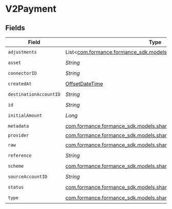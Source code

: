 # V2Payment


## Fields

| Field                                                                                                           | Type                                                                                                            | Required                                                                                                        | Description                                                                                                     | Example                                                                                                         |
| --------------------------------------------------------------------------------------------------------------- | --------------------------------------------------------------------------------------------------------------- | --------------------------------------------------------------------------------------------------------------- | --------------------------------------------------------------------------------------------------------------- | --------------------------------------------------------------------------------------------------------------- |
| `adjustments`                                                                                                   | List<[com.formance.formance_sdk.models.shared.V2PaymentAdjustment](../../models/shared/V2PaymentAdjustment.md)> | :heavy_check_mark:                                                                                              | N/A                                                                                                             |                                                                                                                 |
| `asset`                                                                                                         | *String*                                                                                                        | :heavy_check_mark:                                                                                              | N/A                                                                                                             | USD                                                                                                             |
| `connectorID`                                                                                                   | *String*                                                                                                        | :heavy_check_mark:                                                                                              | N/A                                                                                                             |                                                                                                                 |
| `createdAt`                                                                                                     | [OffsetDateTime](https://docs.oracle.com/javase/8/docs/api/java/time/OffsetDateTime.html)                       | :heavy_check_mark:                                                                                              | N/A                                                                                                             |                                                                                                                 |
| `destinationAccountID`                                                                                          | *String*                                                                                                        | :heavy_check_mark:                                                                                              | N/A                                                                                                             |                                                                                                                 |
| `id`                                                                                                            | *String*                                                                                                        | :heavy_check_mark:                                                                                              | N/A                                                                                                             | XXX                                                                                                             |
| `initialAmount`                                                                                                 | *Long*                                                                                                          | :heavy_check_mark:                                                                                              | N/A                                                                                                             | 100                                                                                                             |
| `metadata`                                                                                                      | [com.formance.formance_sdk.models.shared.V2PaymentMetadata](../../models/shared/V2PaymentMetadata.md)           | :heavy_check_mark:                                                                                              | N/A                                                                                                             |                                                                                                                 |
| `provider`                                                                                                      | [com.formance.formance_sdk.models.shared.V2Connector](../../models/shared/V2Connector.md)                       | :heavy_minus_sign:                                                                                              | N/A                                                                                                             |                                                                                                                 |
| `raw`                                                                                                           | [com.formance.formance_sdk.models.shared.V2PaymentRaw](../../models/shared/V2PaymentRaw.md)                     | :heavy_check_mark:                                                                                              | N/A                                                                                                             |                                                                                                                 |
| `reference`                                                                                                     | *String*                                                                                                        | :heavy_check_mark:                                                                                              | N/A                                                                                                             |                                                                                                                 |
| `scheme`                                                                                                        | [com.formance.formance_sdk.models.shared.Scheme](../../models/shared/Scheme.md)                                 | :heavy_check_mark:                                                                                              | N/A                                                                                                             |                                                                                                                 |
| `sourceAccountID`                                                                                               | *String*                                                                                                        | :heavy_check_mark:                                                                                              | N/A                                                                                                             |                                                                                                                 |
| `status`                                                                                                        | [com.formance.formance_sdk.models.shared.V2PaymentStatus](../../models/shared/V2PaymentStatus.md)               | :heavy_check_mark:                                                                                              | N/A                                                                                                             |                                                                                                                 |
| `type`                                                                                                          | [com.formance.formance_sdk.models.shared.V2PaymentType](../../models/shared/V2PaymentType.md)                   | :heavy_check_mark:                                                                                              | N/A                                                                                                             |                                                                                                                 |